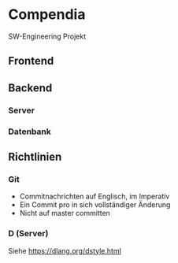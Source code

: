# Compendia
SW-Engineering Projekt

## Frontend

## Backend

### Server

### Datenbank

## Richtlinien

### Git
- Commitnachrichten auf Englisch, im Imperativ
- Ein Commit pro in sich vollständiger Änderung
- Nicht auf master committen

### D (Server)
Siehe https://dlang.org/dstyle.html
